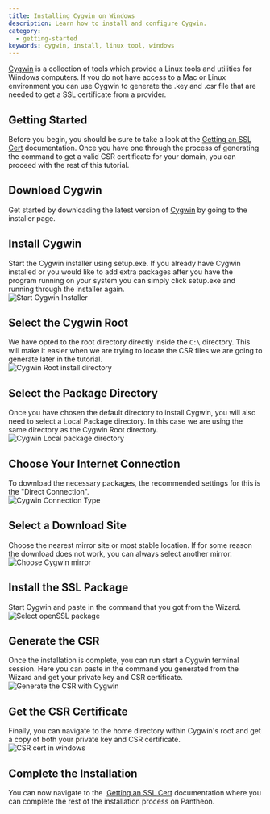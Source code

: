 ```yaml
---
title: Installing Cygwin on Windows
description: Learn how to install and configure Cygwin.
category:
  - getting-started
keywords: cygwin, install, linux tool, windows
---
```

[Cygwin](http://cygwin.com/install.html) is a collection of tools which provide a Linux tools and utilities for Windows computers. If you do not have access to a Mac or Linux environment you can use Cygwin to generate the .key and .csr file that are needed to get a SSL certificate from a provider.

## Getting Started
Before you begin, you should be sure to take a look at the [Getting an SSL Cert](/docs/articles/sites/domains/adding-a-ssl-certificate-for-secure-https-communication) documentation. Once you have one through the process of generating the command to get a valid CSR certificate for your domain, you can proceed with the rest of this tutorial.

## Download Cygwin
Get started by downloading the latest version of [Cygwin](http://cygwin.com/install.html) by going to the installer page.

## Install Cygwin
Start the Cygwin installer using setup.exe. If you already have Cygwin installed or you would like to add extra packages after you have the program running on your system you can simply click setup.exe and running through the installer again.<br />
 ![Start Cygwin Installer](/source/docs/assets/images/desk_images/40750.png)  

## Select the Cygwin Root
We have opted to the root directory directly inside the `C:\` directory. This will make it easier when we are trying to locate the CSR files we are going to generate later in the tutorial.<br />
 ![Cygwin Root install directory](/source/docs/assets/images/desk_images/40751.png)  

## Select the Package Directory
Once you have chosen the default directory to install Cygwin, you will also need to select a Local Package directory. In this case we are using the same directory as the Cygwin Root directory.<br />
 ![Cygwin Local package directory](/source/docs/assets/images/desk_images/40752.png)

## Choose Your Internet Connection
To download the necessary packages, the recommended settings for this is the "Direct Connection".<br />
 ![Cygwin Connection Type](/source/docs/assets/images/desk_images/40753.png)  

## Select a Download Site
Choose the nearest mirror site or most stable location. If for some reason the download does not work, you can always select another mirror.<br />
 ![Choose Cygwin mirror](/source/docs/assets/images/desk_images/40755.png)  

## Install the SSL Package
Start Cygwin and paste in the command that you got from the Wizard.<br />
 ![Select openSSL package](/source/docs/assets/images/desk_images/40768.png)  

## Generate the CSR
Once the installation is complete, you can run start a Cygwin terminal session. Here you can paste in the command you generated from the Wizard and get your private key and CSR certificate.<br />
 ![Generate the CSR with Cygwin](/source/docs/assets/images/desk_images/40769.png)

## Get the CSR Certificate
Finally, you can navigate to the home directory within Cygwin's root and get a copy of both your private key and CSR certificate.<br />
 ![CSR cert in windows](/source/docs/assets/images/desk_images/40770.png)  


## Complete the Installation
You can now navigate to the  [Getting an SSL Cert](/docs/articles/sites/domains/adding-a-ssl-certificate-for-secure-https-communication#get-an-ssl-certificate) documentation where you can complete the rest of the installation process on Pantheon.
